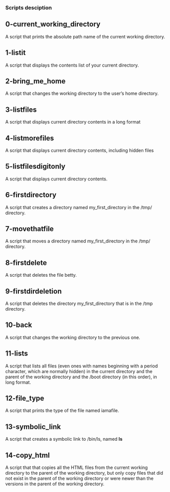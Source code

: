 ### Scripts desciption ###

## 0-current_working_directory ##
A script that prints the absolute path name of the current working directory.

## 1-listit ##
A script that displays the contents list of your current directory.

## 2-bring_me_home ##
A script that changes the working directory to the user’s home directory.

## 3-listfiles ##
A script that displays current directory contents in a long format

## 4-listmorefiles ##
A script that displays current directory contents, including hidden files

## 5-listfilesdigitonly ##
A script that displays current directory contents.

## 6-firstdirectory ##
A script that creates a directory named my_first_directory in the /tmp/ directory.

## 7-movethatfile ##
A script that moves a directory named my_first_directory in the /tmp/ directory.

## 8-firstdelete ##
A script that deletes the file betty.

## 9-firstdirdeletion ##
A script that deletes the directory my_first_directory that is in the /tmp directory.

## 10-back ##
A script that changes the working directory to the previous one.

## 11-lists ##
A script that lists all files (even ones with names beginning with a period character, which are normally hidden) in the current directory and the parent of the working directory and the /boot directory (in this order), in long format.

## 12-file_type ##
A script that prints the type of the file named iamafile.

## 13-symbolic_link ##
A script that creates a symbolic link to /bin/ls, named __ls__

## 14-copy_html ##
A script that that copies all the HTML files from the current working directory to the parent of the working directory, but only copy files that did not exist in the parent of the working directory or were newer than the versions in the parent of the working directory.
